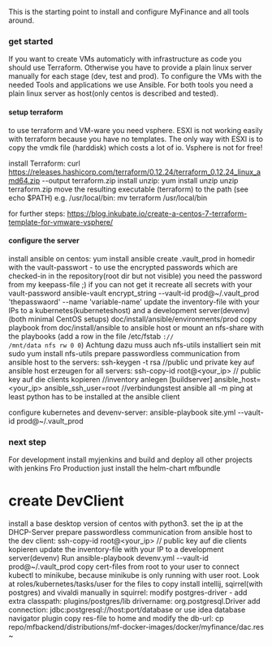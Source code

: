 This is the starting point to install and configure MyFinance and all tools around.

### get started ###

If you want to create VMs automaticly with infrastructure as code you should use Terraform. Otherwise you have to provide a plain linux server manually for each stage (dev, test and prod). 
To configure the VMs with the needed Tools and applications we use Ansible.
For both tools you need a plain linux server as host(only centos is described and tested). 



#### setup terraform ####

to use terraform and VM-ware you need vsphere. ESXI is not working easily with terraform because you have no templates. The only way with ESXI is to copy the vmdk file (harddisk) which costs a lot of io. Vsphere is not for free!

install Terraform:
curl https://releases.hashicorp.com/terraform/0.12.24/terraform_0.12.24_linux_amd64.zip --output terraform.zip
install unzip: 
yum install unzip 
unzip terraform.zip
move the resulting executable (terraform) to the path (see echo $PATH) e.g. /usr/local/bin:
mv terraform /usr/local/bin

for further steps: https://blog.inkubate.io/create-a-centos-7-terraform-template-for-vmware-vsphere/


#### configure the server ####

install ansible on centos:
yum install ansible
create .vault_prod in homedir with the vault-passwort - to use the encrypted passwords which are checked-in in the repository(root dir but not visible) you need the password from my keepass-file ;) if you can not get it recreate all secrets with your vault-password  ansible-vault encrypt_string --vault-id prod@~/.vault_prod 'thepasswaord' --name 'variable-name'
update the inventory-file with your IPs to a kubernetes(kuberneteshost) and a development server(devenv) (both minimal CentOS setups) doc/install/ansible/environments/prod
copy playbook from doc/install/ansible to ansible host or mount an nfs-share with the playbooks (add a row in the file /etc/fstab <code><ip>://<path> /mnt/data nfs rw 0 0</code>) Achtung dazu muss auch nfs-utils installiert sein mit sudo yum install nfs-utils
prepare passwordless communication from ansible host to the servers:
ssh-keygen -t rsa  //public und private key auf ansible host erzeugen
for all servers: ssh-copy-id root@<your_ip> // public key auf die clients kopieren
//inventory anlegen
[buildserver]
<yourhostname> ansible_host=<your_ip> ansible_ssh_user=root
//verbindungstest
ansible all -m ping 
at least python has to be installed at the ansible client 

configure kubernetes and devenv-server: ansible-playbook site.yml --vault-id prod@~/.vault_prod


### next step ###
For development install myjenkins and build and deploy all other projects with jenkins
Fro Production just install the helm-chart mfbundle

# create DevClient #

install a base desktop version of centos with python3. 
set the ip at the DHCP-Server 
prepare passwordless communication from ansible host to the dev client: ssh-copy-id root@<your_ip> // public key auf die clients kopieren
update the inventory-file with your IP to a development server(devenv) 
Run ansible-playbook devenv.yml --vault-id prod@~/.vault_prod
copy cert-files from root to your user to connect kubectl to minikube, because minikube is only running with user root. Look at roles/kubernetes/tasks/user for the files to copy
install intellij, sqirrel(with postgres) and vivaldi manually
in squirrel: 
modify postgres-driver - add extra classpath: plugins/postgres/lib
drivername: org.postgresql.Driver
add connection: jdbc:postgresql://host:port/database
or use idea database navigator plugin
copy res-file to home and modify the db-url: cp repo/mfbackend/distributions/mf-docker-images/docker/myfinance/dac.res ~

